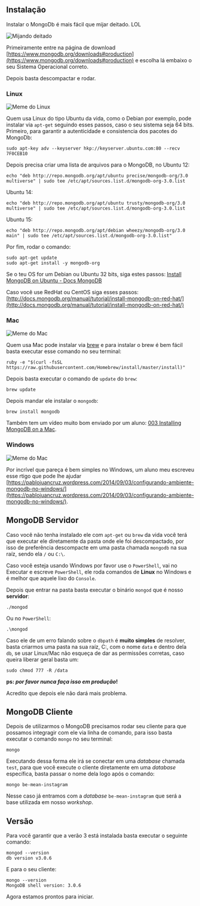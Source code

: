 ## Instalação

Instalar o MongoDb é mais fácil que mijar deitado. LOL

![Mijando deitado](https://cldup.com/N1L5PkCDOq-3000x3000.jpeg)

Primeiramente entre na página de download [https://www.mongodb.org/downloads#production](https://www.mongodb.org/downloads#production) e escolha lá embaixo o seu Sistema Operacional correto.

Depois basta descompactar e rodar.

### Linux

![Meme do Linux](https://raw.githubusercontent.com/Webschool-io/be-mean-instagram/master/apostila/module-mongodb/images/meme-linux.jpg)

Quem usa Linux do tipo Ubuntu da vida, como o Debian por exemplo, pode instalar via `apt-get` seguindo esses passos, caso o seu sistema seja 64 bits. Primeiro, para garantir a autenticidade e consistencia dos pacotes do MongoDb:

```
sudo apt-key adv --keyserver hkp://keyserver.ubuntu.com:80 --recv 7F0CEB10
```

Depois precisa criar uma lista de arquivos para o MongoDB, no Ubuntu 12:

```
echo "deb http://repo.mongodb.org/apt/ubuntu precise/mongodb-org/3.0 multiverse" | sudo tee /etc/apt/sources.list.d/mongodb-org-3.0.list
```

Ubuntu 14:

```
echo "deb http://repo.mongodb.org/apt/ubuntu trusty/mongodb-org/3.0 multiverse" | sudo tee /etc/apt/sources.list.d/mongodb-org-3.0.list
```

Ubuntu 15:

```
echo "deb http://repo.mongodb.org/apt/debian wheezy/mongodb-org/3.0 main" | sudo tee /etc/apt/sources.list.d/mongodb-org-3.0.list"
```

Por fim, rodar o comando:

```
sudo apt-get update
sudo apt-get install -y mongodb-org
```
Se o teu OS for um Debian ou Ubuntu 32 bits, siga estes passos: [Install MongoDB on Ubuntu - Docs MongoDB](https://docs.mongodb.org/manual/tutorial/install-mongodb-on-ubuntu/)

Caso você use RedHat ou CentOS siga esses passos: [http://docs.mongodb.org/manual/tutorial/install-mongodb-on-red-hat/](http://docs.mongodb.org/manual/tutorial/install-mongodb-on-red-hat/)

### Mac

![Meme do Mac](https://raw.githubusercontent.com/Webschool-io/be-mean-instagram/master/apostila/module-mongodb/images/meme-mac.jpg)

Quem usa Mac pode instalar via [brew](http://brew.sh/) e para instalar o brew é bem fácil basta executar esse comando no seu terminal:

```
ruby -e "$(curl -fsSL https://raw.githubusercontent.com/Homebrew/install/master/install)"
```

Depois basta executar o comando de `update` do `brew`:

```
brew update
```

Depois mandar ele instalar o `mongodb`:

```
brew install mongodb
```

Também tem um vídeo muito bom enviado por um aluno: [003 Installing MongoDB on a Mac](https://www.youtube.com/watch?v=DhKYGa7K20k).

### Windows

![Meme do Mac](https://raw.githubusercontent.com/Webschool-io/be-mean-instagram/master/apostila/module-mongodb/images/meme-windows.jpg)

Por incrível que pareça é bem simples no Windows, um aluno meu escreveu esse rtigo que pode lhe ajudar [https://pablojuancruz.wordpress.com/2014/09/03/configurando-ambiente-mongodb-no-windows/](https://pablojuancruz.wordpress.com/2014/09/03/configurando-ambiente-mongodb-no-windows/).

## MongoDB Servidor

Caso você não tenha instalado ele com `apt-get` ou `brew` da vida você terá que executar ele diretamente da pasta onde ele foi descompactado, por isso de preferência descompacte em uma pasta chamada `mongodb` na sua raíz, sendo ela `/` ou `C:\`.

Caso você esteja usando Windows por favor use o `PowerShell`, vai no Executar e escreve `PowerShell`, ele roda comandos de **Linux** no Windows e é melhor que aquele lixo do `Console`.

Depois que entrar na pasta basta executar o binário `mongod` que é nosso **servidor**:

```
./mongod
```

Ou no `PowerShell`:

```
.\mongod
```

Caso ele de um erro falando sobre o `dbpath` é **muito simples** de resolver, basta criarmos uma pasta na sua raíz, C:\, com o nome `data` e dentro dela `db`, se usar Linux/Mac não esqueça de dar as permissões corretas, caso queira liberar geral basta um:

```
sudo chmod 777 -R /data
```

**ps: *por favor nunca faça isso em produção*!**

Acredito que depois ele não dará mais problema.

## MongoDB Cliente

Depois de utilizarmos o MongoDB precisamos rodar seu cliente para que possamos integragir com ele via linha de comando, para isso basta executar o comando `mongo` no seu terminal:

```
mongo
```

Executando dessa forma ele irá se conectar em uma *database* chamada `test`, para que você execute o cliente diretamente em uma *database* específica, basta passar o nome dela logo após o comando:

```
mongo be-mean-instagram
```

Nesse caso já entramos com a *database* `be-mean-instagram` que será a base utilizada em nosso *workshop*.

## Versão

Para você garantir que a verão 3 está instalada basta executar o seguinte comando:

```
mongod --version
db version v3.0.6
```

E para o seu cliente:

```
mongo --version
MongoDB shell version: 3.0.6
```

Agora estamos prontos para iniciar.
